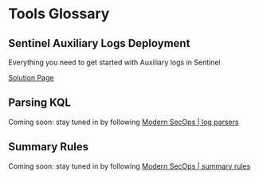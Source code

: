 # Tools Glossary
## Sentinel Auxiliary Logs Deployment
Everything you need to get started with Auxiliary logs in Sentinel

[Solution Page](https://github.com/seyed-nouraie/Sentinel-Auxiliary-Logs-Tools/tree/main/Sentinel/Auxiliary)

## Parsing KQL
Coming soon: stay tuned in by following [Modern SecOps | log parsers](https://modernsecops.com/subscribe?utm_source=github&utm_medium=organic&utm_campaign=aux_log_parsers)

## Summary Rules
Coming soon: stay tuned in by following [Modern SecOps | summary rules](https://modernsecops.com/subscribe?utm_source=github&utm_medium=organic&utm_campaign=sentinel_summary_rules)
